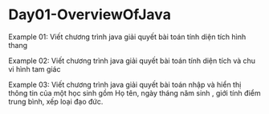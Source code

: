 # Day01-OverviewOfJava


Example 01: Viết chương trình java giải quyết bài toán tính diện tích hình
thang

Example 02: Viết chương trình java giải quyết bài toán tính diện tích và chu vi hình
tam giác

Example 03: Viết chương trình java giải quyết bài toán nhập và hiển
thị thông tin của một học sinh gồm Họ tên, ngày tháng
năm sinh , giới tính điểm trung bình, xếp loại đạo đức.
